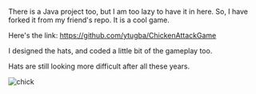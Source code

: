 There is a Java project too, but I am too lazy to have it in here. So, I have forked it from my friend's repo.
It is a cool game. 

Here's the link: https://github.com/ytugba/ChickenAttackGame

I designed the hats, and coded a little bit of the gameplay too. 

Hats are still looking more difficult after all these years.

![chick](https://user-images.githubusercontent.com/96593576/147291615-f00cde1a-eb6f-4cb6-9fc0-9d89f9d1e6d0.jpeg)
